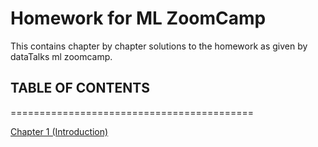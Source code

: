 # Homework for ML ZoomCamp

This contains chapter by chapter solutions to the
homework as given by dataTalks ml zoomcamp.

## TABLE OF CONTENTS

==========================================

[Chapter 1 (Introduction)](chapter_1)
